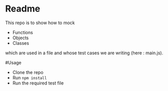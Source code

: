 # Readme
This repo is to show how to mock
* Functions
* Objects 
* Classes 

which are used in a file and whose test cases we are writing (here : main.js).


#Usage
* Clone the repo
* Run ```npm install```
* Run the required test file